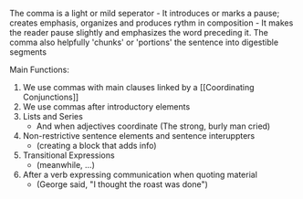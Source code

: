 The comma is a light or mild seperator - It introduces or marks a pause; creates emphasis, organizes and produces rythm in composition - It makes the reader pause slightly and emphasizes the word preceding it. The comma also helpfully 'chunks' or 'portions' the sentence into digestible segments

Main Functions:
1. We use commas with main clauses linked by a [[Coordinating Conjunctions]]
2. We use commas after introductory elements
3. Lists and Series
	- And when adjectives coordinate (The strong, burly man cried)
4. Non-restrictive sentence elements and sentence interuppters
	- (creating a block that adds info)
5. Transitional Expressions
	- (meanwhile, ...)
6. After a verb expressing communication when quoting material
	- (George said, "I thought the roast was done")

